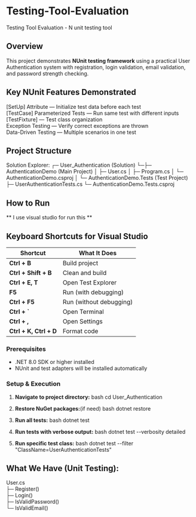 # Testing-Tool-Evaluation
Testing Tool Evaluation - N unit testing tool
## Overview
This project demonstrates **NUnit testing framework** using a practical User Authentication system with registration, login validation, email validation, and password strength checking.

## Key NUnit Features Demonstrated

[SetUp] Attribute — Initialize test data before each test  
[TestCase] Parameterized Tests — Run same test with different inputs  
[TestFixture] — Test class organization  
Exception Testing — Verify correct exceptions are thrown  
Data-Driven Testing — Multiple scenarios in one test  

## Project Structure

Solution Explorer:
┌─ User_Authentication (Solution)
└─├─ AuthenticationDemo (Main Project)
   │  ├─ User.cs
   │  ├─ Program.cs
   │  └─ AuthenticationDemo.csproj
   │
   └─ AuthenticationDemo.Tests (Test Project)
      ├─ UserAuthenticationTests.cs
      └─ AuthenticationDemo.Tests.csproj


## How to Run

** I use visual studio for run this **

## Keyboard Shortcuts for Visual Studio

| Shortcut               | What It Does            |
|------------------------|-------------------------|
| **Ctrl + B**           | Build project           |
| **Ctrl + Shift + B**   | Clean and build         |
| **Ctrl + E, T**        | Open Test Explorer      |
| **F5**                 | Run (with debugging)    |
| **Ctrl + F5**          | Run (without debugging) |
| **Ctrl + `**           | Open Terminal           |
| **Ctrl + ,**           | Open Settings           |
| **Ctrl + K, Ctrl + D** | Format code             |

### Prerequisites
- .NET 8.0 SDK or higher installed
- NUnit and test adapters will be installed automatically

### Setup & Execution

1. **Navigate to project directory:**
     bash
   cd User_Authentication
   

2. **Restore NuGet packages:**(if need)
     bash
   dotnet restore
   

3. **Run all tests:**
      bash
   dotnet test
   

4. **Run tests with verbose output:**
     bash
   dotnet test --verbosity detailed
   

5. **Run specific test class:**
     bash
   dotnet test --filter "ClassName=UserAuthenticationTests"
   


## What We Have (Unit Testing):

  User.cs                         
  ├─ Register()              
  ├─ Login()                 
  ├─ IsValidPassword()       
  └─ IsValidEmail()          
